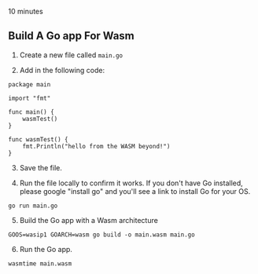 10 minutes

## Build A Go app For Wasm

1. Create a new file called `main.go`

2. Add in the following code:
```
package main

import "fmt"

func main() {
	wasmTest()
}

func wasmTest() {
	fmt.Println("hello from the WASM beyond!")
}
```

3. Save the file.

4. Run the file locally to confirm it works. If you don't have Go installed, please google "install go" and you'll see a link to install Go for your OS.
```
go run main.go
```

5. Build the Go app with a Wasm architecture
```
GOOS=wasip1 GOARCH=wasm go build -o main.wasm main.go
```

6. Run the Go app.
```
wasmtime main.wasm
```